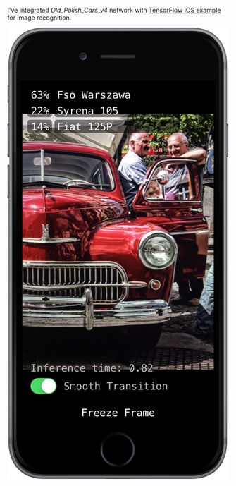 I've integrated *Old_Polish_Cars_v4* network with [TensorFlow iOS example](https://github.com/tensorflow/tensorflow/tree/master/tensorflow/contrib/ios_examples/camera) for image recognition. 

![](images/iphone6_spacegrey_portrait.png)
